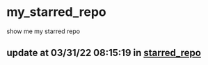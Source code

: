 # my_starred_repo
show me my starred repo

update at 03/31/22 08:15:19 in [starred_repo](./index.html)
---

